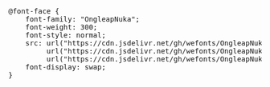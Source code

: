 <pre>
@font-face {
    font-family: "OngleapNuka";
    font-weight: 300;
    font-style: normal;
    src: url("https://cdn.jsdelivr.net/gh/wefonts/OngleapNuka/OngleapNuka.woff2") format("woff2"),
         url("https://cdn.jsdelivr.net/gh/wefonts/OngleapNuka/OngleapNuka.woff") format("woff"),
         url("https://cdn.jsdelivr.net/gh/wefonts/OngleapNuka/OngleapNuka.ttf") format("truetype");
    font-display: swap;
}
</pre>

